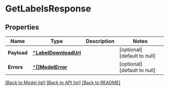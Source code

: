 # GetLabelsResponse

## Properties
Name | Type | Description | Notes
------------ | ------------- | ------------- | -------------
**Payload** | [***LabelDownloadUrl**](LabelDownloadURL.md) |  | [optional] [default to null]
**Errors** | [***[]ModelError**](array.md) |  | [optional] [default to null]

[[Back to Model list]](../README.md#documentation-for-models) [[Back to API list]](../README.md#documentation-for-api-endpoints) [[Back to README]](../README.md)

